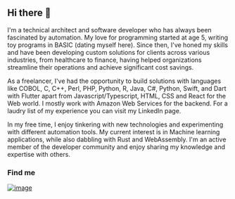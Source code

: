 ## Hi there 👋

I'm a technical architect and software developer who has always been fascinated by automation. My love for programming started at age 5, writing toy programs in BASIC (dating myself here). Since then, I've honed my skills and have been developing custom solutions for clients across various industries, from healthcare to finance, having helped organizations streamline their operations and achieve significant cost savings. 

As a freelancer, I've had the opportunity to build solutions with languages like COBOL, C, C++, Perl, PHP, Python, R, Java, C#, Python, Swift, and Dart with Flutter apart from Javascript/Typescript, HTML, CSS and React for the Web world. I mostly work with Amazon Web Services for the backend. For a laudry list of my experience you can visit my LinkedIn page.

In my free time, I enjoy tinkering with new technologies and experimenting with different automation tools. My current interest is in Machine learning applications, while also dabbling with Rust and WebAssembly. I'm an active member of the developer community and enjoy sharing my knowledge and expertise with others.

### Find me

[![image](https://img.shields.io/badge/LinkedIn-0077B5?style=for-the-badge&logo=linkedin&logoColor=white)](https://www.linkedin.com/in/alankarmisra/)

